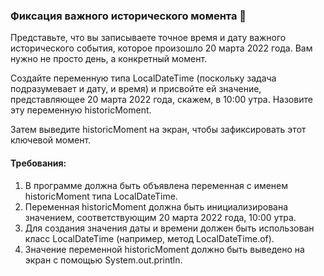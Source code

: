 
### Фиксация важного исторического момента 📜

Представьте, что вы записываете точное время и дату важного исторического события, которое произошло 20 марта 2022 года. Вам нужно не просто день, а конкретный момент.

Создайте переменную типа LocalDateTime (поскольку задача подразумевает и дату, и время) и присвойте ей значение, представляющее 20 марта 2022 года, скажем, в 10:00 утра. Назовите эту переменную historicMoment.

Затем выведите historicMoment на экран, чтобы зафиксировать этот ключевой момент.

#### Требования:
1. В программе должна быть объявлена переменная с именем historicMoment типа LocalDateTime.
2. Переменная historicMoment должна быть инициализирована значением, соответствующим 20 марта 2022 года, 10:00 утра.
3. Для создания значения даты и времени должен быть использован класс LocalDateTime (например, метод LocalDateTime.of).
4. Значение переменной historicMoment должно быть выведено на экран с помощью System.out.println.